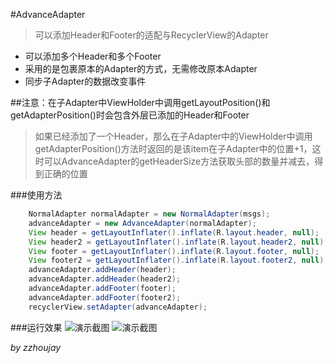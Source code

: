 #AdvanceAdapter

> 可以添加Header和Footer的适配与RecyclerView的Adapter

* 可以添加多个Header和多个Footer
* 采用的是包裹原本的Adapter的方式，无需修改原本Adapter
* 同步子Adapter的数据改变事件

##注意：在子Adapter中ViewHolder中调用getLayoutPosition()和getAdapterPosition()时会包含外层已添加的Header和Footer

> 如果已经添加了一个Header，那么在子Adapter中的ViewHolder中调用getAdapterPosition()方法时返回的是该item在子Adapter中的位置+1，这时可以AdvanceAdapter的getHeaderSize方法获取头部的数量并减去，得到正确的位置

###使用方法
```java
    NormalAdapter normalAdapter = new NormalAdapter(msgs);
    advanceAdapter = new AdvanceAdapter(normalAdapter);
    View header = getLayoutInflater().inflate(R.layout.header, null);
    View header2 = getLayoutInflater().inflate(R.layout.header2, null);
    View footer = getLayoutInflater().inflate(R.layout.footer, null);
    View footer2 = getLayoutInflater().inflate(R.layout.footer2, null);
    advanceAdapter.addHeader(header);
    advanceAdapter.addHeader(header2);
    advanceAdapter.addFooter(footer);
    advanceAdapter.addFooter(footer2);
    recyclerView.setAdapter(advanceAdapter);
```

###运行效果
![演示截图](http://git.oschina.net/uploads/images/2015/0722/131020_f72dddbf_141009.png "演示截图")
![演示截图](http://git.oschina.net/uploads/images/2015/0722/131138_4e7f7269_141009.png "演示截图")


_by zzhoujay_